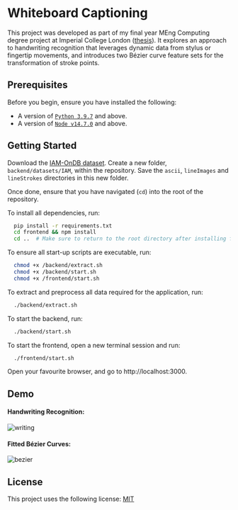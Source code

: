 # Whiteboard Captioning

This project was developed as part of my final year MEng Computing degree project at Imperial College London ([thesis](https://github.com/agSwift/whiteboard-captioning/blob/04b792d451adea5e1373f36f3de8461ab61d3869/final_report.pdf)). It explores an approach to handwriting recognition that leverages dynamic data from stylus or fingertip movements, and introduces two Bézier curve feature sets for the transformation of stroke points.


## Prerequisites

Before you begin, ensure you have installed the following:
* A version of [`Python 3.9.7`](https://www.python.org/downloads/release/python-397/) and above.
* A version of [`Node v14.7.0`](https://nodejs.org/en/blog/release/v14.7.0) and above.

## Getting Started
Download the [IAM-OnDB dataset](https://fki.tic.heia-fr.ch/databases/iam-on-line-handwriting-database). Create a new folder, `backend/datasets/IAM`, within the repository. Save the `ascii`, `lineImages` and `lineStrokes` directories in this new folder.

Once done, ensure that you have navigated (`cd`) into the root of the repository.

To install all dependencies, run:
```bash
  pip install -r requirements.txt
  cd frontend && npm install
  cd ..  # Make sure to return to the root directory after installing frontend dependencies.
```

To ensure all start-up scripts are executable, run:
```bash
  chmod +x /backend/extract.sh   
  chmod +x /backend/start.sh 
  chmod +x /frontend/start.sh   
```

To extract and preprocess all data required for the application, run:
```bash
  ./backend/extract.sh 
```

To start the backend, run:
```bash
  ./backend/start.sh 
```

To start the frontend, open a new terminal session and run:
```bash
  ./frontend/start.sh 
```

Open your favourite browser, and go to http://localhost:3000.


## Demo
#### Handwriting Recognition:
![writing](https://github.com/agSwift/whiteboard-captioning/assets/36814369/7f22a6f2-c6ba-4293-92ae-ab98397b6bca)

#### Fitted Bézier Curves:
![bezier](https://github.com/agSwift/whiteboard-captioning/assets/36814369/df067651-e596-4d84-8d39-5cf978a22f53)

## License

This project uses the following license: [MIT](https://choosealicense.com/licenses/mit/)
